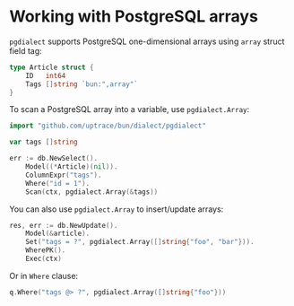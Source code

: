 # Working with PostgreSQL arrays

`pgdialect` supports PostgreSQL one-dimensional arrays using `array` struct field tag:

```go
type Article struct {
	ID	 int64
	Tags []string `bun:",array"`
}
```

To scan a PostgreSQL array into a variable, use `pgdialect.Array`:

```go
import "github.com/uptrace/bun/dialect/pgdialect"

var tags []string

err := db.NewSelect().
	Model((*Article)(nil)).
	ColumnExpr("tags").
	Where("id = 1").
	Scan(ctx, pgdialect.Array(&tags))
```

You can also use `pgdialect.Array` to insert/update arrays:

```go
res, err := db.NewUpdate().
    Model(&article).
    Set("tags = ?", pgdialect.Array([]string{"foo", "bar"})).
    WherePK().
    Exec(ctx)
```

Or in `Where` clause:

```go
q.Where("tags @> ?", pgdialect.Array([]string{"foo"}))
```
